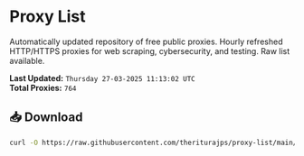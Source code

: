 # Proxy List

Automatically updated repository of free public proxies. Hourly refreshed HTTP/HTTPS proxies for web scraping, cybersecurity, and testing. Raw list available.

**Last Updated:** `Thursday 27-03-2025 11:13:02 UTC`  
**Total Proxies:** `764`

## 📥 Download
```bash
curl -O https://raw.githubusercontent.com/theriturajps/proxy-list/main/proxies.txt
